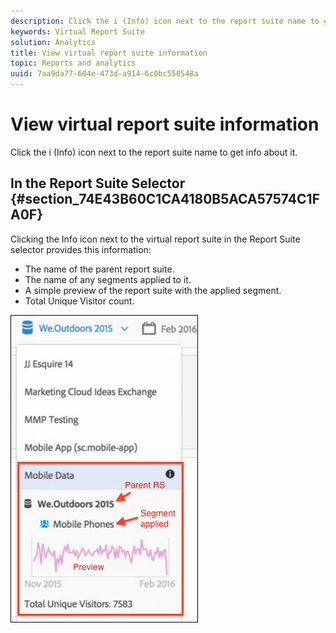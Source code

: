 ```yaml
---
description: Click the i (Info) icon next to the report suite name to get info about it.
keywords: Virtual Report Suite
solution: Analytics
title: View virtual report suite information
topic: Reports and analytics
uuid: 7aa9da77-604e-473d-a914-6c0bc558548a
---
```


# View virtual report suite information

Click the i (Info) icon next to the report suite name to get info about it.

## In the Report Suite Selector {#section_74E43B60C1CA4180B5ACA57574C1FA0F}

Clicking the Info icon next to the virtual report suite in the Report Suite selector provides this information:

* The name of the parent report suite.
* The name of any segments applied to it.
* A simple preview of the report suite with the applied segment.
* Total Unique Visitor count.

![](assets/vrs-info.png)

